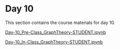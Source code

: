 Day 10
=======================
This section contains the course materials for day 10.

[Day-10_Pre-Class_GraphTheory-STUDENT.ipynb](../daily/Day-10/Day-10_Pre-Class_GraphTheory-STUDENT.ipynb)


[Day-10_In-Class_GraphTheory-STUDENT.ipynb](../daily/Day-10/Day-10_In-Class_GraphTheory-STUDENT.ipynb)
